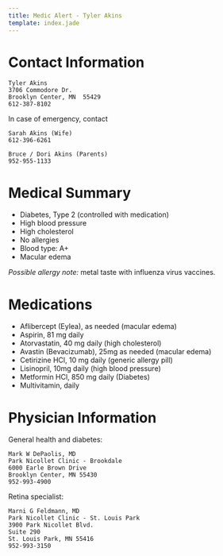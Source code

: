 ```yaml
---
title: Medic Alert - Tyler Akins
template: index.jade
---
```


Contact Information
===================

    Tyler Akins
    3706 Commodore Dr.
    Brooklyn Center, MN  55429
    612-387-8102

In case of emergency, contact

    Sarah Akins (Wife)
    612-396-6261

    Bruce / Dori Akins (Parents)
    952-955-1133


Medical Summary
===============

* Diabetes, Type 2 (controlled with medication)
* High blood pressure
* High cholesterol
* No allergies
* Blood type: A+
* Macular edema

*Possible allergy note:* metal taste with influenza virus vaccines.


Medications
===========

* Aflibercept (Eylea), as needed (macular edema)
* Aspirin, 81 mg daily
* Atorvastatin, 40 mg daily (high cholesterol)
* Avastin (Bevacizumab), 25mg as needed (macular edema)
* Cetirizine HCl, 10 mg daily (generic allergy pill)
* Lisinopril, 10mg daily (high blood pressure)
* Metformin HCl, 850 mg daily (Diabetes)
* Multivitamin, daily


Physician Information
=====================

General health and diabetes:

    Mark W DePaolis, MD
    Park Nicollet Clinic - Brookdale
    6000 Earle Brown Drive
    Brooklyn Center, MN 55430
    952-993-4900

Retina specialist:

    Marni G Feldmann, MD
    Park Nicollet Clinic - St. Louis Park
    3900 Park Nicollet Blvd.
    Suite 290
    St. Louis Park, MN 55416
    952-993-3150
